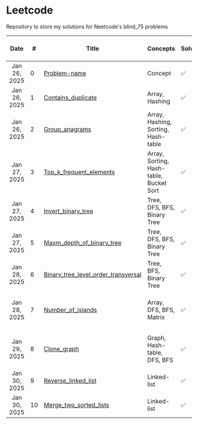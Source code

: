 # Leetcode
Repository to store my solutions for Neetcode's blind_75 problems

|     Date     | # | Title                                                            | Concepts                   | Solved |  Solution | Time and Space Complexity |Remarks                 |
| :----------: | - | ---------------------------------------------------------------- | -------------------------- | ------ |  ---------------------------------------------------------------- | ----------------------- |----------------------- |
| Jan 26, 2025 | 0 | [Problem-name](LINK)                                                | Concept                    | ✅     |  [Solution](Link) | O(XX), O(XX) | Template                |
| Jan 26, 2025 | 1 | [Contains_duplicate](https://leetcode.com/problems/contains-duplicate/description/)                   | Array, Hashing                   | ✅     |  [Link](https://github.com/2253shubham/Leetcode/blob/main/blind_75/Contains_duplicate.py) | O(N), O(N) | Could be better with set()                 |
| Jan 26, 2025 | 2 | [Group_anagrams](https://leetcode.com/problems/group-anagrams/)                   | Array, Hashing, Sorting, Hash-table                   | ✅     |  [Link](https://github.com/2253shubham/Leetcode/blob/main/blind_75/Group_anagrams.py) | O(N * MlogM), O (N * M) | Could be better with hash-tables                 |
| Jan 27, 2025 | 3 | [Top_k_frequent_elements](https://leetcode.com/problems/top-k-frequent-elements/)                   | Array, Sorting, Hash-table, Bucket Sort                   | ✅     |  [Link](https://github.com/2253shubham/Leetcode/blob/main/blind_75/Group_anagrams.py) | O(NlogN), O (N) | Think to perform it in O(N) time complexity                 |
| Jan 27, 2025 | 4 | [Invert_binary_tree](https://leetcode.com/problems/invert-binary-tree/description/)                   | Tree, DFS, BFS, Binary Tree                   | ✅     |  [Link](https://github.com/2253shubham/Leetcode/blob/main/blind_75/Invert_binary_tree.py) | O(N), O(logN) | Trees are confusing, review again                 |
| Jan 27, 2025 | 5 | [Maxm_depth_of_binary_tree](https://leetcode.com/problems/maximum-depth-of-binary-tree/submissions/1522844334/)                   | Tree, DFS, BFS, Binary Tree                   | ✅     |  [Link](https://github.com/2253shubham/Leetcode/blob/main/blind_75/Maxm_depth_of_binary_tree.py) | O(N), O(logN) | Trees are confusing, review again                 |
| Jan 28, 2025 | 6 | [Binary_tree_level_order_transversal](https://leetcode.com/problems/binary-tree-level-order-traversal/)                   | Tree, BFS, Binary Tree                   | ✅     |  [Link](https://github.com/2253shubham/Leetcode/blob/main/blind_75/Binary_tree_level_order_transversal.py) | O(N), O(N) | Trees are confusing, review again                 |
| Jan 28, 2025 | 7 | [Number_of_islands](https://leetcode.com/problems/number-of-islands/description/)                   | Array, DFS, BFS, Matrix                   | ✅     |  [Link](https://github.com/2253shubham/Leetcode/blob/main/blind_75/Number_of_islands.py) | O(M * N), O(M * N) | Tough DFS one but simple once you understand!                 |
| Jan 29, 2025 | 8 | [Clone_graph](https://leetcode.com/problems/clone-graph/)                   | Graph, Hash-table, DFS, BFS                   | ✅     |  [Link](https://github.com/2253shubham/Leetcode/blob/main/blind_75/Clone_graph.py) | O(N + E), O(N + E) | Tough BFS one but simple once you understand!                 |
| Jan 30, 2025 | 9 | [Reverse_linked_list](https://leetcode.com/problems/reverse-linked-list/)                   | Linked-list                   | ✅     |  [Link](https://github.com/2253shubham/Leetcode/blob/main/blind_75/Reverse_linked_list.py) | O(N), O(1) | Easy but tricky!                 |
| Jan 30, 2025 | 10 | [Merge_two_sorted_lists](https://leetcode.com/problems/merge-two-sorted-lists/submissions/1526029203/)                   | Linked-list                   | ✅     |  [Link](https://github.com/2253shubham/Leetcode/blob/main/blind_75/Merge_two_sorted_lists.py) | O(N + M), O(1) | Easy!                 |